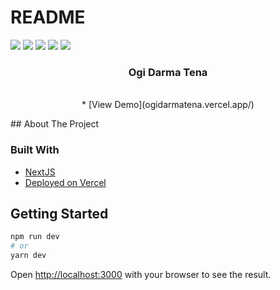 # README

[![](https://img.shields.io/github/contributors/juniHub/jamstack-ecommerce-nextjs.svg?style=for-the-badge)](https://github.com/juniHub/jamstack-ecommerce-nextjs/graphs/contributors) [![](https://img.shields.io/github/forks/juniHub/jamstack-ecommerce-nextjs.svg?style=for-the-badge)](https://github.com/juniHub/jamstack-ecommerce-nextjs/network/members) [![](https://img.shields.io/github/stars/juniHub/jamstack-ecommerce-nextjs.svg?style=for-the-badge)](https://github.com/juniHub/jamstack-ecommerce-nextjs/stargazers) [![](https://img.shields.io/github/issues/juniHub/jamstack-ecommerce-nextjs.svg?style=for-the-badge)](https://github.com/juniHub/jamstack-ecommerce-nextjs/issues) [![](https://img.shields.io/github/license/juniHub/jamstack-ecommerce-nextjs.svg?style=for-the-badge)](https://github.com/juniHub/jamstack-ecommerce-nextjs/blob/master/LICENSE.txt)


  <h3 align="center">Ogi Darma Tena</h3>

  <p align="center">
    <br />
  * [View Demo](ogidarmatena.vercel.app/)
  </p>
</p>
## About The Project

### Built With

* [NextJS](https://nextjs.org/)
* [Deployed on Vercel](https://vercel.com/)

## Getting Started

```bash
npm run dev
# or
yarn dev
```

Open [http://localhost:3000](http://localhost:3000) with your browser to see the result.
